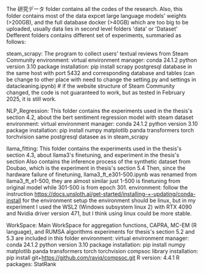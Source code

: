 The 研究データ folder contains all the codes of the research.
Also, this folder contains most of the data expcet large language models' weights (>200GB), and the full database docker (>40GB) which are too big to be uploaded, usually data lies in second level folders 'data' or 'Dataset'
Defferent folders contains different set of experiments, summaried as follows:

steam_scrapy:
    The program to collect users' textual reviews from Steam Community
    environment:
        virtual environment manager: conda 24.1.2
        python version 3.10
        package installation: pip install scrapy
        postgresql database in the same host with port 5432 and corresponding database and tables (can be change to other place with need to change the setting.py and settings in datacleaning.ipynb)
    # if the website structure of Steam Community changed, the code is not guaranteed to work, but as tested in February 2025, it is still work.

NLP_Regression:
    This folder contains the experiments used in the thesis's section 4.2, about the bert sentiment regression model with steam dataset
    environment:
        virtual environment manager: conda 24.1.2
        python version 3.10
        package installation: pip install numpy matplotlib panda transformers torch torchvision
        same postgresql datasee as in steam_scrapy

llama_fitting:
    This folder contains the experiments used in the thesis's section 4.3, about llama3's finetuning, and experiment in the thesis's section 
    Also contains the inference process of the synthetic dataset from Doubao, which is the experiment in thesis's section 5.4
    Then, since the hardware failure of finetuning, llama3_ft_e301-500.ipynb was renamed from llama3_ft_e1-500, they are almost similar just 1-500 is finetuning from original model while 301-500 is from epoch 301.
    environment:
        follow the instruction https://docs.unsloth.ai/get-started/installing-+-updating/conda-install for the environment setup
        the environment should be linux, but in my experiment I used the WSL2 (Windows subsystem linux 2) with RTX 4090 and Nvidia driver version 471, but I think using linux could be more stable.

WorkSpace:
    Main WorkSpace for aggregation functions, CAPRA, MC-EM (R language), and RUMSA algorithms
    experiments for thesis's section 5.2 and 5.3 are included in this folder
    environment:
        virtual environment manager: conda 24.1.2
        python version 3.10
        package installation: pip install numpy matplotlib panda transformers torch torchvision
        compsoc library installation: pip install git+https://github.com/raviq/compsoc.git
        R version: 4.4.1
        R packages: StatRank


